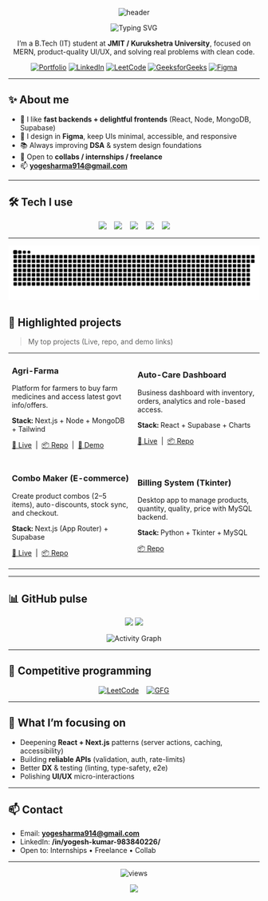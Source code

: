 <!--
  Premium Animated GitHub Profile for Yogesh Kumar
  Repo: github.com/Yogesh55S/Yogesh55S  |  Last updated: Aug 2025
-->

<!-- ====== Hero Banner (animated wave in ocean colors) ====== -->
<p align="center">
  <img src="https://capsule-render.vercel.app/api?type=waving&color=0:0077be,100:00d4ff&height=220&section=header&text=Yogesh%20Kumar&fontSize=56&fontColor=ffffff&fontAlignY=38&desc=Full-Stack%20Developer%20•%20MERN%20•%20UI/UX&descAlignY=58&animation=fadeIn" alt="header" />
</p>

<!-- ====== Typing Title ====== -->
<p align="center">
  <img src="https://readme-typing-svg.demolab.com?font=Inter&size=28&duration=3500&pause=800&center=true&vCenter=true&width=850&lines=Full-Stack+Developer+(MERN)+%F0%9F%9A%80;Clean+UI%2FUX+Designs+%26+Smooth+DX;DSA+daily+%7C+Open+to+collab;Building+useful%2C+easy-to-use+apps" alt="Typing SVG" />
</p>

<!-- Short intro -->
<p align="center">
I’m a B.Tech (IT) student at <b>JMIT / Kurukshetra University</b>, focused on MERN, product-quality UI/UX, and solving real problems with clean code.  
</p>

<div align="center">
  
[![Portfolio](https://img.shields.io/badge/Portfolio-visit-00c4cc?style=for-the-badge&logo=vercel)](#)
[![LinkedIn](https://img.shields.io/badge/LinkedIn-Yogesh%20Kumar-0077B5?style=for-the-badge&logo=linkedin)](https://www.linkedin.com/in/yogesh-kumar-983840226/)
[![LeetCode](https://img.shields.io/badge/LeetCode-Profile-00bcd4?style=for-the-badge&logo=leetcode&logoColor=white)](https://leetcode.com/u/Yogeshkumar55/)
[![GeeksforGeeks](https://img.shields.io/badge/GFG-Profile-00aa88?style=for-the-badge&logo=geeksforgeeks&logoColor=white)](https://www.geeksforgeeks.org/user/yogesha6ghc/)
[![Figma](https://img.shields.io/badge/Figma-Designs-0099ff?style=for-the-badge&logo=figma&logoColor=white)](https://www.figma.com/files/team/1420470588457024704/recents-and-sharing/recently-viewed?fuid=1420470586386017756)

</div>

---

## ✨ About me
- 🧠 I like **fast backends + delightful frontends** (React, Node, MongoDB, Supabase)
- 🎨 I design in **Figma**, keep UIs minimal, accessible, and responsive
- 📚 Always improving **DSA** & system design foundations
- 🤝 Open to **collabs / internships / freelance**
- 📫 **yogesharma914@gmail.com**

---

## 🛠️ Tech I use
<p align="center">
  <!-- languages -->
  <img src="https://skillicons.dev/icons?i=js,ts,cpp,python" height="44" />
  &nbsp;&nbsp;
  <!-- frontend -->
  <img src="https://skillicons.dev/icons?i=react,next,html,css,tailwind,bootstrap,figma" height="44" />
  &nbsp;&nbsp;
  <!-- backend -->
  <img src="https://skillicons.dev/icons?i=nodejs,express" height="44" />
  &nbsp;&nbsp;
  <!-- db / cloud -->
  <img src="https://skillicons.dev/icons?i=mongodb,mysql,supabase" height="44" />
  &nbsp;&nbsp;
  <!-- tooling -->
  <img src="https://skillicons.dev/icons?i=git,github,vite,vercel,postman" height="44" />
</p>

---
<p align="center">
  <img src="https://raw.githubusercontent.com/Yogesh55S/Yogesh55S/output/snake.svg" alt="snake animation" />
</p>

## 🚀 Highlighted projects
> My top projects (Live, repo, and demo links)

<table>
  <tr>
    <td width="50%">
      <h3>Agri-Farma</h3>
      <p>Platform for farmers to buy farm medicines and access latest govt info/offers.</p>
      <p><b>Stack:</b> Next.js + Node + MongoDB + Tailwind</p>
      <p>
        <a href="#" target="_blank">🔗 Live</a> &nbsp;|&nbsp;
        <a href="#" target="_blank">📦 Repo</a> &nbsp;|&nbsp;
        <a href="#" target="_blank">🎥 Demo</a>
      </p>
    </td>
    <td width="50%">
      <h3>Auto-Care Dashboard</h3>
      <p>Business dashboard with inventory, orders, analytics and role-based access.</p>
      <p><b>Stack:</b> React + Supabase + Charts</p>
      <p>
        <a href="#" target="_blank">🔗 Live</a> &nbsp;|&nbsp;
        <a href="#" target="_blank">📦 Repo</a>
      </p>
    </td>
  </tr>
  <tr>
    <td width="50%">
      <h3>Combo Maker (E-commerce)</h3>
      <p>Create product combos (2–5 items), auto-discounts, stock sync, and checkout.</p>
      <p><b>Stack:</b> Next.js (App Router) + Supabase</p>
      <p>
        <a href="#" target="_blank">🔗 Live</a> &nbsp;|&nbsp;
        <a href="#" target="_blank">📦 Repo</a>
      </p>
    </td>
    <td width="50%">
      <h3>Billing System (Tkinter)</h3>
      <p>Desktop app to manage products, quantity, quality, price with MySQL backend.</p>
      <p><b>Stack:</b> Python + Tkinter + MySQL</p>
      <p>
        <a href="#" target="_blank">📦 Repo</a>
      </p>
    </td>
  </tr>
</table>

---

## 📊 GitHub pulse
<p align="center">
  <img src="https://github-readme-stats.vercel.app/api?username=Yogesh55S&show_icons=true&rank_icon=github&theme=blue_navy" height="155" />
  <img src="https://streak-stats.demolab.com?user=Yogesh55S&theme=blue_navy" height="155" />
</p>

<p align="center">
  <img src="https://github-readme-activity-graph.vercel.app/graph?username=Yogesh55S&theme=github-compact&bg_color=0d1117&hide_border=true&radius=8" alt="Activity Graph"/>
</p>

---

## 🎯 Competitive programming
<p align="center">
  <a href="https://leetcode.com/u/Yogeshkumar55/"><img alt="LeetCode" src="https://img.shields.io/badge/LeetCode-visit-00bcd4?style=for-the-badge&logo=leetcode&logoColor=white"></a>
  &nbsp;&nbsp;
  <a href="https://www.geeksforgeeks.org/user/yogesha6ghc/"><img alt="GFG" src="https://img.shields.io/badge/GeeksforGeeks-visit-00aa88?style=for-the-badge&logo=geeksforgeeks&logoColor=white"></a>
</p>

---

## 🧩 What I’m focusing on
- Deepening **React + Next.js** patterns (server actions, caching, accessibility)
- Building **reliable APIs** (validation, auth, rate-limits)
- Better **DX** & testing (linting, type-safety, e2e)
- Polishing **UI/UX** micro-interactions

---

## 📫 Contact
- Email: **yogesharma914@gmail.com**
- LinkedIn: **/in/yogesh-kumar-983840226/**
- Open to: Internships • Freelance • Collab

---

<p align="center">
  <img src="https://komarev.com/ghpvc/?username=Yogesh55S&style=flat-square&color=00bcd4" alt="views" />
</p>

<!-- ====== Footer wave in ocean colors ====== -->
<p align="center">
  <img src="https://capsule-render.vercel.app/api?type=waving&color=0:0077be,100:00d4ff&height=130&section=footer" />
</p>
